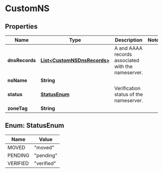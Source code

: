 # CustomNS

## Properties
Name | Type | Description | Notes
------------ | ------------- | ------------- | -------------
**dnsRecords** | [**List&lt;CustomNSDnsRecords&gt;**](CustomNSDnsRecords.md) | A and AAAA records associated with the nameserver. | 
**nsName** | **String** |  | 
**status** | [**StatusEnum**](#StatusEnum) | Verification status of the nameserver. | 
**zoneTag** | **String** |  | 

<a name="StatusEnum"></a>
## Enum: StatusEnum
Name | Value
---- | -----
MOVED | &quot;moved&quot;
PENDING | &quot;pending&quot;
VERIFIED | &quot;verified&quot;
